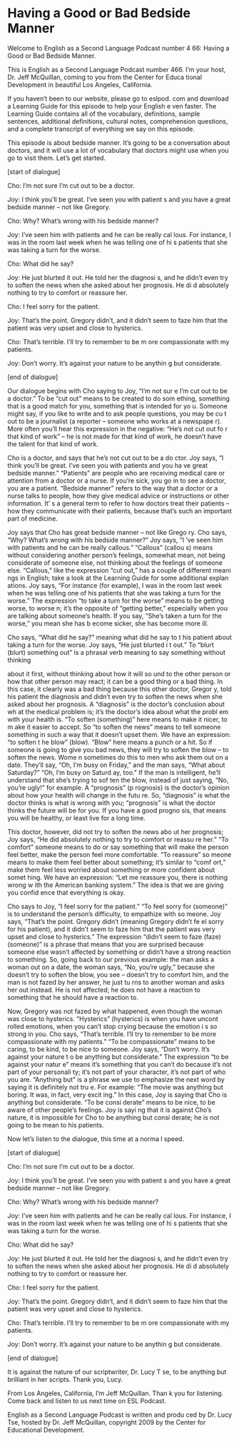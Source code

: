 # Having a Good or Bad Bedside Manner

Welcome to English as a Second Language Podcast number 4 66: Having a Good or Bad Bedside Manner. 

This is English as a Second Language Podcast number 466.  I’m your host, Dr. Jeff McQuillan, coming to you from the Center for Educa tional Development in beautiful Los Angeles, California. 

If you haven’t been to our website, please go to eslpod. com and download a Learning Guide for this episode to help your English e ven faster.  The Learning Guide contains all of the vocabulary, definitions, sample sentences, additional definitions, cultural notes, comprehension questions, and a complete transcript of everything we say on this episode. 

This episode is about bedside manner.  It’s going to be a conversation about doctors, and it will use a lot of vocabulary that doctors might use when you go to visit them.  Let’s get started. 

[start of dialogue] 

Cho:  I’m not sure I’m cut out to be a doctor.   

Joy:  I think you’ll be great.  I’ve seen you with patient s and you have a great bedside manner – not like Gregory. 

Cho:  Why?  What’s wrong with his bedside manner? 

Joy:  I’ve seen him with patients and he can be really cal lous.  For instance, I was in the room last week when he was telling one of hi s patients that she was taking a turn for the worse. 

Cho:  What did he say? 

Joy:  He just blurted it out.  He told her the diagnosi s, and he didn’t even try to soften the news when she asked about her prognosis.  He di d absolutely nothing to try to comfort or reassure her. 

Cho:  I feel sorry for the patient.   

Joy:  That’s the point.  Gregory didn’t, and it didn’t  seem to faze him that the patient was very upset and close to hysterics.  

 Cho:  That’s terrible.  I’ll try to remember to be m ore compassionate with my patients. 

Joy:  Don’t worry.  It’s against your nature to be anythin g but considerate. 

[end of dialogue] 

Our dialogue begins with Cho saying to Joy, “I’m not sur e I’m cut out to be a doctor.”  To be “cut out” means to be created to do som ething, something that is a good match for you, something that is intended for yo u.  Someone might say, if you like to write and to ask people questions, you may be cu t out to be a journalist (a reporter – someone who works at a newspape r).  More often you’ll hear this expression in the negative: “He’s not cut out fo r that kind of work” – he is not made for that kind of work, he doesn’t have the talent for that kind of work. 

Cho is a doctor, and says that he’s not cut out to be a do ctor.  Joy says, “I think you’ll be great.  I’ve seen you with patients and you ha ve great bedside manner.” “Patients” are people who are receiving medical care or  attention from a doctor or a nurse.  If you’re sick, you go in to see a doctor, you are  a patient.  “Bedside manner” refers to the way that a doctor or a nurse talks to people, how they give medical advice or instructions or other information.  It’ s a general term to refer to how doctors treat their patients – how they communicate  with their patients, because that’s such an important part of medicine. 

Joy says that Cho has great bedside manner – not like Grego ry.  Cho says, “Why?  What’s wrong with his bedside manner?”  Joy says, “I ’ve seen him with patients and he can be really callous.”  “Callous” (callou s) means without considering another person’s feelings, somewhat mean, not  being considerate of someone else, not thinking about the feelings of someone  else.  “Callous,” like the expression “cut out,” has a couple of different meani ngs in English; take a look at the Learning Guide for some additional explan ations.  Joy says, “For instance (for example), I was in the room last week when he was telling one of his patients that she was taking a turn for the worse.”  The expression “to take a turn for the worse” means to be getting worse, to worse n; it’s the opposite of “getting better,” especially when you are talking about someone’s health.  If you say, “She’s taken a turn for the worse,” you mean she has b ecome sicker, she has become more ill. 

Cho says, “What did he say?” meaning what did he say to t his patient about taking a turn for the worse.  Joy says, “He just blurted i t out.”  To “blurt (blurt) something out” is a phrasal verb meaning to say something  without thinking  

 about it first, without thinking about how it will so und to the other person or how that other person may react; it can be a good thing or a bad thing.  In this case, it clearly was a bad thing because this other doctor, Gregor y, told his patient the diagnosis and didn’t even try to soften the news when she  asked about her prognosis.  A “diagnosis” is the doctor’s conclusion about wh at the medical problem is; it’s the doctor’s idea about what the probl em with your health is.  “To soften (something)” here means to make it nicer, to m ake it easier to accept.  So “to soften the news” means to tell someone something in such a way that it doesn’t upset them.  We have an expression: “to soften t he blow” (blow).  “Blow” here means a punch or a hit.  So if someone is going to  give you bad news, they will try to soften the blow – to soften the news.  Wome n sometimes do this to men who ask them out on a date.  They’ll say, “Oh, I’m busy on Friday,” and the man says, “What about Saturday?”  “Oh, I’m busy on Saturd ay, too.”  If the man is intelligent, he’ll understand that she’s trying to sof ten the blow, instead of just saying, “No, you’re ugly!” for example.  A “prognosis” (p rognosis) is the doctor’s opinion about how your health will change in the futu re.  So, “diagnosis” is what the doctor thinks is what is wrong with you; “prognosis” is what the doctor thinks the future will be for you.  If you have a good progno sis, that means you will be healthy, or least live for a long time.   

This doctor, however, did not try to soften the news abo ut her prognosis; Joy says, “He did absolutely nothing to try to comfort or reassu re her.”  “To comfort” someone means to do or say something that will make the person feel better, make the person feel more comfortable.  “To reassure” so meone means to make them feel better about something; it’s similar to “comf ort,” make them feel less worried about something or more confident about somet hing.  We have an expression: “Let me reassure you, there is nothing wrong w ith the American banking system.”  The idea is that we are giving you confid ence that everything is okay. 

Cho says to Joy, “I feel sorry for the patient.”  “To feel  sorry for (someone)” is to understand the person’s difficulty, to empathize with so meone.  Joy says, “That’s the point.  Gregory didn’t (meaning Gregory didn’t fe el sorry for his patient), and it didn’t seem to faze him that the patient was very upset  and close to hysterics.” The expression “didn’t seem to faze (faze) (someone)” is a phrase that means that you are surprised because someone else wasn’t affected  by something or didn’t have a strong reaction to something.  So, going  back to our previous example: the man asks a woman out on a date, the woman says, “No, you’re ugly,” because she doesn’t try to soften the blow, you see – doesn’t try to comfort him, and the man is not fazed by her answer, he just tu rns to another woman and asks her out instead.  He is not affected; he does not have  a reaction to something that he should have a reaction to.  

 Now, Gregory was not fazed by what happened, even though  the woman was close to hysterics.  “Hysterics” (hysterics) is when you have uncont rolled emotions, when you can’t stop crying because the emotion i s so strong in you. Cho says, “That’s terrible.  I’ll try to remember to be more compassionate with my patients.”  “To be compassionate” means to be caring, to be kind, to be nice to someone.  Joy says, “Don’t worry.  It’s against your nature t o be anything but considerate.”  The expression “to be against your natur e” means it’s something that you can’t do because it’s not part of your personali ty; it’s not part of your character, it’s not part of who you are.  “Anything but”  is a phrase we use to emphasize the next word by saying it is definitely not tru e.  For example: “The movie was anything but boring.  It was, in fact, very excit ing.”  In this case, Joy is saying that Cho is anything but considerate.  “To be consi derate” means to be nice, to be aware of other people’s feelings.  Joy is sayi ng that it is against Cho’s nature, it is impossible for Cho to be anything but consi derate; he is not going to be mean to his patients. 

Now let’s listen to the dialogue, this time at a norma l speed. 

[start of dialogue] 

Cho:  I’m not sure I’m cut out to be a doctor.   

Joy:  I think you’ll be great.  I’ve seen you with patient s and you have a great bedside manner – not like Gregory. 

Cho:  Why?  What’s wrong with his bedside manner? 

Joy:  I’ve seen him with patients and he can be really cal lous.  For instance, I was in the room last week when he was telling one of hi s patients that she was taking a turn for the worse. 

Cho:  What did he say? 

Joy:  He just blurted it out.  He told her the diagnosi s, and he didn’t even try to soften the news when she asked about her prognosis.  He di d absolutely nothing to try to comfort or reassure her. 

Cho:  I feel sorry for the patient.   

Joy:  That’s the point.  Gregory didn’t, and it didn’t  seem to faze him that the patient was very upset and close to hysterics.  

 Cho:  That’s terrible.  I’ll try to remember to be m ore compassionate with my patients. 

Joy:  Don’t worry.  It’s against your nature to be anythin g but considerate. 

[end of dialogue] 

It is against the nature of our scriptwriter, Dr. Lucy T se, to be anything but brilliant in her scripts.  Thank you, Lucy. 

From Los Angeles, California, I’m Jeff McQuillan.  Than k you for listening.  Come back and listen to us next time on ESL Podcast. 

English as a Second Language Podcast is written and produ ced by Dr. Lucy Tse, hosted by Dr. Jeff McQuillan, copyright 2009 by the Center  for Educational Development.

